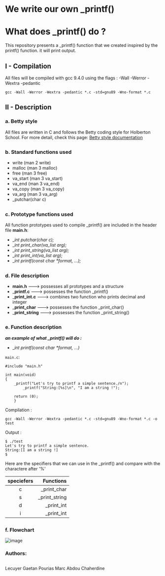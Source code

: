 # We write our own _printf()

# What does _printf() do ?
This repository presents a _printf() function that we created inspired by the printf() function. it will print output.

## I - Compilation
All files will be compiled with gcc 9.4.0 using the flags : -Wall -Werror -Wextra -pedantic

```
gcc -Wall -Werror -Wextra -pedantic *.c -std=gnu89 -Wno-format *.c
```
## II - Description

### a. Betty style

All files are written in C and follows the Betty coding style for Holberton School. For more detail, check this page:
[Betty style documentation](https://github.com/holbertonschool/Betty/wiki)

##
###  b. Standard functions used

-   write (man 2 write)
-   malloc (man 3 malloc)
-   free (man 3 free)
-   va_start (man 3 va_start)
-   va_end (man 3 va_end)
-   va_copy (man 3 va_copy)
-   va_arg (man 3 va_arg)
-   _putchar(char c)

##
###  c. Prototype functions used

All function prototypes used to compile _printf() are included in the header file **main.h**:

-  __int _putchar(char c);__
- __int _print_char(va_list arg);__
- __int _print_string(va_list arg);__
- __int _print_int(va_list arg);__
- __int _printf(const char *format, ...);__



##
### d.  File description

- __main.h__ --->  possesses all prototypes and a structure
- ___printf.c__ ---> possesses the function _printf()
- ___print_int.c__ ---> combines two function who prints decimal and integer
- ___print_char__ ---> possesses the function _print_char()
- ___print_string__ ---> possesses the function _print_string()


##
###  e. Function description
***an example of what _printf() will do :***

- __int _printf(const char *format, ...)__

```main.c```:

```
#include "main.h"

int main(void)
{
    _printf("Let's try to printf a simple sentence./n");
        _printf("String:[%s]\n", "I am a string !");

    return (0);
    }

```

Compilation :

```
gcc -Wall -Werror -Wextra -pedantic *.c -std=gnu89 -Wno-format *.c -o test
```

Output :

```
$ ./test
Let's try to printf a simple sentence.
String:[I am a string !]
$
```
Here are the  specifiers that we can use in the _printf()  and compare with the charactere after '%'

| speciefers   |  Functions     |
| :-----------:|---------------:|
| c            | _print_char    |
| s            | _print_string  |
| d            | _print_int     |
| i            | _print_int     |

##
### f. Flowchart

![image](flowchart.jpg)

### Authors:
##
Lecuyer Gaetan
Pourias Marc
Abdou Chaherdine